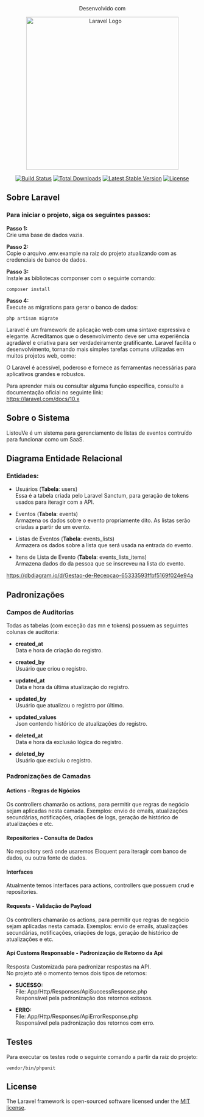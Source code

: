 
<center>Desenvolvido com</center>
<p align="center"><a href="https://laravel.com" target="_blank"><img src="https://raw.githubusercontent.com/laravel/art/master/logo-lockup/5%20SVG/2%20CMYK/1%20Full%20Color/laravel-logolockup-cmyk-red.svg" width="400" alt="Laravel Logo"></a></p>

<p align="center">
<a href="https://github.com/laravel/framework/actions"><img src="https://github.com/laravel/framework/workflows/tests/badge.svg" alt="Build Status"></a>
<a href="https://packagist.org/packages/laravel/framework"><img src="https://img.shields.io/packagist/dt/laravel/framework" alt="Total Downloads"></a>
<a href="https://packagist.org/packages/laravel/framework"><img src="https://img.shields.io/packagist/v/laravel/framework" alt="Latest Stable Version"></a>
<a href="https://packagist.org/packages/laravel/framework"><img src="https://img.shields.io/packagist/l/laravel/framework" alt="License"></a>
</p>

## Sobre Laravel

### Para iniciar o projeto, siga os seguintes passos:
<b>Passo 1:</b>   
Crie uma base de dados vazia.   



<b>Passo 2:</b>    
Copie o arquivo .env.example na raiz do projeto atualizando com as credenciais de banco de dados.


<b>Passo 3:</b>    
Instale as bibliotecas componser com o seguinte comando:
```
composer install
```

<b>Passo 4:</b>    
Execute as migrations para gerar o banco de dados:
```
php artisan migrate 
```

Laravel é um framework de aplicação web com uma sintaxe expressiva e elegante. Acreditamos que o desenvolvimento deve ser uma experiência agradável e criativa para ser verdadeiramente gratificante. Laravel facilita o desenvolvimento, tornando mais simples tarefas comuns utilizadas em muitos projetos web, como:

O Laravel é acessível, poderoso e fornece as ferramentas necessárias para aplicativos grandes e robustos.

Para aprender mais ou consultar alguma função específica, consulte a documentação oficial no seguinte link:   
https://laravel.com/docs/10.x

## Sobre o Sistema
ListouVe é um sistema para gerenciamento de listas de eventos contruído para funcionar como um SaaS.

## Diagrama Entidade Relacional
### Entidades:
- Usuários (<b>Tabela</b>: users)   
Essa é a tabela criada pelo Laravel Sanctum, para geração de tokens usados para iteragir com a API.


- Eventos (<b>Tabela</b>: events)   
Armazena os dados sobre o evento propriamente dito. As listas serão criadas a partir de um evento.



- Listas de Eventos (<b>Tabela</b>: events_lists)   
Armazera os dados sobre a lista que será usada na entrada do evento.


- Itens de Lista de Evento (<b>Tabela</b>: events_lists_items)   
Armazena dados do da pessoa que se inscreveu na lista do evento.

https://dbdiagram.io/d/Gestao-de-Recepcao-65333593ffbf5169f024e94a

## Padronizações

### Campos de Auditorias
Todas as tabelas (com exceção das mn e tokens) possuem as seguintes colunas de auditoria:   
 - <b>created_at</b>  
Data e hora de criação do registro.


 - <b>created_by</b>   
Usuário que criou o registro.


 - <b>updated_at</b>   
Data e hora da última atualização do registro.


 - <b>updated_by</b>   
Usuário que atualizou o registro por último.


 - <b>updated_values</b>   
Json contendo histórico de atualizações do registro.


 - <b>deleted_at</b>   
Data e hora da exclusão lógica do registro.


 - <b>deleted_by</b>   
Usuário que excluiu o registro.


### Padronizações de Camadas

#### Actions - Regras de Ngócios
Os controllers chamarão os actions, para permitir que regras de negócio sejam aplicadas nesta camada. Exemplos: envio de emails, atualizações secundárias, notificações, criações de logs, geração de histórico de atualizações e etc.

#### Repositories - Consulta de Dados
No repository será onde usaremos Eloquent para iteragir com banco de dados, ou outra fonte de dados.

#### Interfaces
Atualmente temos interfaces para actions, controllers que possuem crud e repositories.

#### Requests - Validação de Payload
Os controllers chamarão os actions, para permitir que regras de negócio sejam aplicadas nesta camada. Exemplos: envio de emails, atualizações secundárias, notificações, criações de logs, geração de histórico de atualizações e etc.

#### Api Customs Responsable - Padronização de Retorno da Api
Resposta Customizada para padronizar respostas na API.    
No projeto até o momento temos dois tipos de retornos:
- <b>SUCESSO:</b>    
  File: App/Http/Responses/ApiSuccessResponse.php   
  Responsável pela padronização dos retornos exitosos.

 
- <b>ERRO:</b>   
  File: App/Http/Responses/ApiErrorResponse.php   
  Responsável pela padronização dos retornos com erro.


## Testes

Para executar os testes rode o seguinte comando a partir da raiz do projeto:
``` 
vendor/bin/phpunit
````

## License

The Laravel framework is open-sourced software licensed under the [MIT license](https://opensource.org/licenses/MIT).
